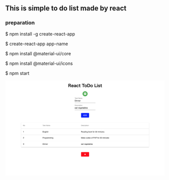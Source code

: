## This is simple to do list made by react

### preparation

$ npm install -g create-react-app

$ create-react-app app-name

$ npm install @material-ui/core

$ npm install @material-ui/icons

$ npm start

![img](images/image.png)

